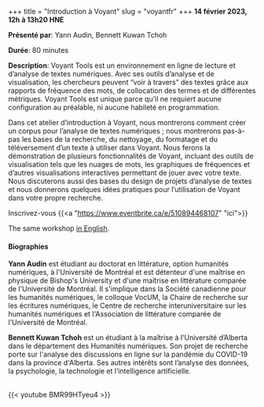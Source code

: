 +++
title = "Introduction à Voyant"
slug = "voyantfr"
+++
**14 février 2023, 12h à 13h20 HNE**

**Présenté par**: Yann Audin, Bennett Kuwan Tchoh

**Durée**: 80 minutes

**Description**: Voyant Tools est un environnement en ligne de lecture et d’analyse de textes numériques. Avec
ses outils d’analyse et de visualisation, les chercheurs peuvent “voir à travers” des textes grâce aux
rapports de fréquence des mots, de collocation des termes et de différentes métriques. Voyant Tools est unique
parce qu’il ne requiert aucune configuration au préalable, ni aucune habileté en programmation.

Dans cet atelier d’introduction à Voyant, nous montrerons comment créer un corpus pour l’analyse de textes
numériques ; nous montrerons pas-à-pas les bases de la recherche, du nettoyage, du formatage et du
téléversement d’un texte à utiliser dans Voyant. Nous ferons la démonstration de plusieurs fonctionnalités de
Voyant, incluant des outils de visualisation tels que les nuages de mots, les graphiques de fréquences et
d’autres visualisations interactives permettant de jouer avec votre texte. Nous discuterons aussi des bases du
design de projets d’analyse de textes et nous donnerons quelques idées pratiques pour l’utilisation de Voyant
dans votre propre recherche.

Inscrivez-vous {{<a "https://www.eventbrite.ca/e/510894468107" "ici">}}

The same workshop [in English](/voyant).

#### Biographies

**Yann Audin** est étudiant au doctorat en littérature, option humanités
numériques, à l'Université de Montréal et
est détenteur d'une maîtrise en physique de Bishop's University et
d'une maîtrise en littérature comparée de l'Université de Montréal.
Il s'implique dans la Société canadienne pour les humanités numériques,
le colloque VocUM, la Chaire de recherche sur les écritures numériques,
le Centre de recherche interuniversitaire sur les humanités numériques et
l'Association de littérature comparée de l'Université de Montréal.

**Bennett Kuwan Tchoh** est un étudiant à la maîtrise à l'Université d’Alberta
dans le département des Humanités numériques.
Son projet de recherche porte sur l'analyse des discussions en ligne sur la
pandémie du COVID-19 dans la province d'Alberta.
Ses autres intérêts sont l’analyse des données, la psychologie, la technologie
et l’intelligence artificielle.

<br>
{{< youtube BMR99HTyeu4 >}}
